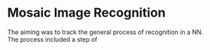 # Mosaic Image Recognition

The aiming was to track the general process of recognition in a NN. \
The process included a step of 
